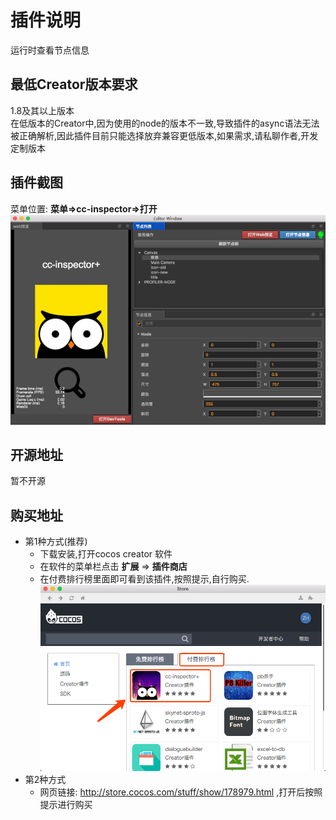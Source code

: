 # 插件说明

运行时查看节点信息
## 最低Creator版本要求
1.8及其以上版本   
在低版本的Creator中,因为使用的node的版本不一致,导致插件的async语法无法被正确解析,因此插件目前只能选择放弃兼容更低版本,如果需求,请私聊作者,开发定制版本


## 插件截图
菜单位置: **菜单=>cc-inspector=>打开**
![](../../assets/cc-inspector2/scene1.png)

## 开源地址
暂不开源

## 购买地址
- 第1种方式(推荐)
    - 下载安装,打开cocos creator 软件
    - 在软件的菜单栏点击 **扩展** => **插件商店**
    - 在付费排行榜里面即可看到该插件,按照提示,自行购买.      
    ![](../../assets/cc-inspector2/0f4cc827.png)
- 第2种方式
    - 网页链接: http://store.cocos.com/stuff/show/178979.html ,打开后按照提示进行购买
